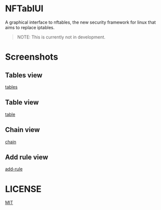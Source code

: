 # NFTablUI

A graphical interface to nftables, the new security framework for linux that aims to replace iptables.

> NOTE: This is currently not in development.

# Screenshots

## Tables view

[tables](screenshots/tables.png)

## Table view

[table](screenshots/table.png)

## Chain view

[chain](screenshots/chain.png)

## Add rule view

[add-rule](screenshots/add-rule.png)

# LICENSE

[MIT](LICENSE)